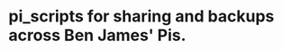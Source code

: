pi_scripts for sharing and backups across Ben James' Pis.
=========================================================

